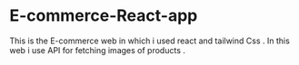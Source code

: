# E-commerce-React-app
This is the E-commerce web in which i used react and tailwind  Css .  In this web i use API for fetching images of products .
